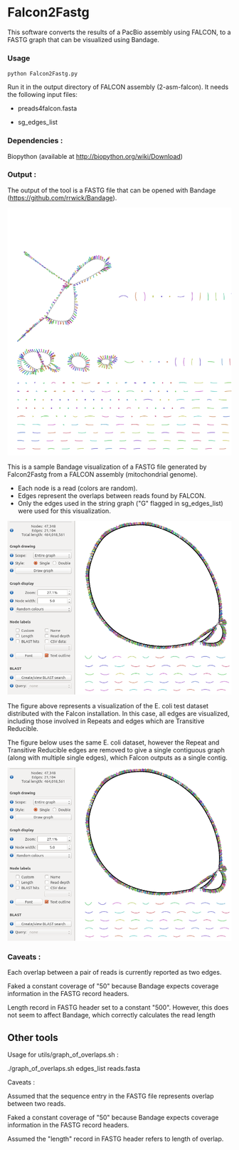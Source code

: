 # Falcon2Fastg 

This software converts the results of a PacBio assembly using FALCON, to a FASTG graph that can be visualized using Bandage.

### Usage

    python Falcon2Fastg.py

Run it in the output directory of FALCON assembly (2-asm-falcon). It needs the following input files:

* preads4falcon.fasta

* sg_edges_list 


### Dependencies :

Biopython (available at http://biopython.org/wiki/Download)


### Output : 

The output of the tool is a FASTG file that can be opened with Bandage (https://github.com/rrwick/Bandage).

![Alt text](/img/Falcon2Fastg_after_bandage.png?raw=true "Falcon2Fastg after Bandage")

This is a sample Bandage visualization of a FASTG file generated by Falcon2Fastg from a FALCON assembly (mitochondrial genome).

* Each node is a read (colors are random).
* Edges represent the overlaps between reads found by FALCON. 
* Only the edges used in the string graph ("G" flagged in sg_edges_list) were used for this visualization.


![Alt text](/img/ecoli_Allnodes.png?raw=true "Ecoli all edges fastg after Bandage")


The figure above represents a visualization of the E. coli test dataset distributed with the Falcon installation. In this case, all edges are visualized, including those involved in Repeats and edges which are Transitive Reducible.


The figure below uses the same E. coli dataset, however the Repeat and Transitive Reducible edges are removed to give a single contiguous graph (along with multiple single edges), which Falcon outputs as a single contig. 


![Alt text](/img/ecoli_Allnodes.png?raw=true "Ecoli 'G' edges fastg after Bandage")









### Caveats : 

Each overlap between a pair of reads is currently reported as two edges.   

Faked a constant coverage of "50" because Bandage expects coverage information in the FASTG record headers.

Length record in FASTG header set to a constant "500". However, this does not seem to affect Bandage, which correctly calculates the read length




## Other tools


Usage for utils/graph_of_overlaps.sh : 

./graph_of_overlaps.sh edges_list reads.fasta

Caveats :

Assumed that the sequence entry in the FASTG file represents overlap between two reads.

Faked a constant coverage of "50" because Bandage expects coverage information in the FASTG record headers.

Assumed the "length" record in FASTG header refers to length of overlap. 









